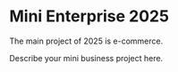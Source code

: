 # Mini Enterprise 2025
The main project of 2025 is e-commerce.

Describe your mini business project here.
